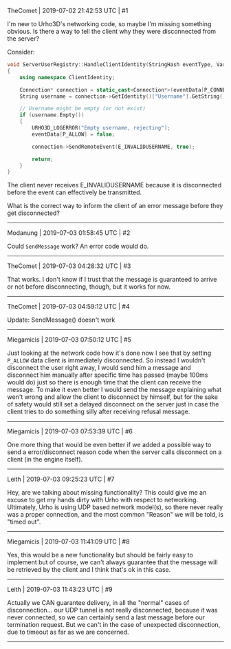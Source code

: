 TheComet | 2019-07-02 21:42:53 UTC | #1

I'm new to Urho3D's networking code, so maybe I'm missing something obvious. Is there a way to tell the client why they were disconnected from the server?

Consider:

```cpp
void ServerUserRegistry::HandleClientIdentity(StringHash eventType, VariantMap& eventData)
{
    using namespace ClientIdentity;

    Connection* connection = static_cast<Connection*>(eventData[P_CONNECTION].GetPtr());
    String username = connection->GetIdentity()["Username"].GetString();

    // Username might be empty (or not exist)
    if (username.Empty())
    {
        URHO3D_LOGERROR("Empty username, rejecting");
        eventData[P_ALLOW] = false;

        connection->SendRemoteEvent(E_INVALIDUSERNAME, true);

        return;
    }
}
```

The client never receives E_INVALIDUSERNAME because it is disconnected before the event can effectively be transmitted.

What is the correct way to inform the client of an error message before they get disconnected?

-------------------------

Modanung | 2019-07-03 01:58:45 UTC | #2

Could `SendMessage` work? An error code would do.

-------------------------

TheComet | 2019-07-03 04:28:32 UTC | #3

That works. I don't know if I trust that the message is guaranteed to arrive or not before disconnecting, though, but it works for now.

-------------------------

TheComet | 2019-07-03 04:59:12 UTC | #4

Update: SendMessage() doesn't work

-------------------------

Miegamicis | 2019-07-03 07:50:12 UTC | #5

Just looking at the network code how it's done now I see that by setting `P_ALLOW` data client is immediately disconnected. So instead I wouldn't disconnect the user right away, I would send him a message and disconnect him manually after specific time has passed (maybe 100ms would do) just so there is enough time that the client can receive the message. To make it even better I would send the message explaining what wen't wrong and allow the client to disconnect by himself, but for the sake of safety would still set a delayed disconnect on the server just in case the client tries to do something silly after receiving refusal message.

-------------------------

Miegamicis | 2019-07-03 07:53:39 UTC | #6

One more thing that would be even better if we added a possible way to send a error/disconnect reason code when the server calls disconnect on a client (in the engine itself).

-------------------------

Leith | 2019-07-03 09:25:23 UTC | #7

Hey, are we talking about missing functionality? This could give me an excuse to get my hands dirty with Urho with respect to networking. Ultimately, Urho is using UDP based network model(s), so there never really was a proper connection, and the most common "Reason" we will be told, is "timed out".

-------------------------

Miegamicis | 2019-07-03 11:41:09 UTC | #8

Yes, this would be a new functionality but should be fairly easy to implement but of course, we can't always guarantee that the message will be retrieved by the client and I think that's ok in this case.

-------------------------

Leith | 2019-07-03 11:43:23 UTC | #9

Actually we CAN guarantee delivery, in all the "normal" cases of disconnection... our UDP tunnel is not really disconnected, because it was never connected, so we can certainly send a last message before our termination request.
But we can't in the case of unexpected disconnection, due to timeout as far as we are concerned.

-------------------------

